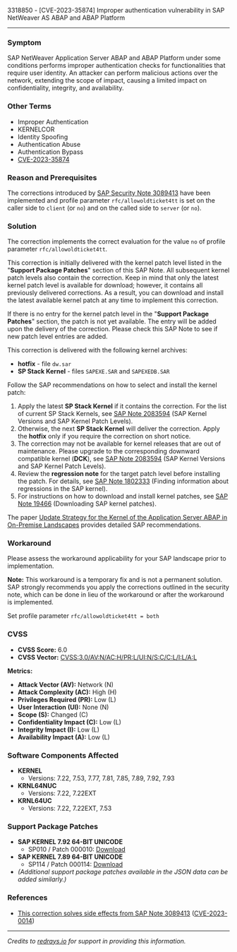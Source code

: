3318850 - [CVE-2023-35874] Improper authentication vulnerability in SAP NetWeaver AS ABAP and ABAP Platform

---

### **Symptom**

SAP NetWeaver Application Server ABAP and ABAP Platform under some conditions performs improper authentication checks for functionalities that require user identity. An attacker can perform malicious actions over the network, extending the scope of impact, causing a limited impact on confidentiality, integrity, and availability.

### **Other Terms**

- Improper Authentication
- KERNELCOR
- Identity Spoofing
- Authentication Abuse
- Authentication Bypass
- [CVE-2023-35874](https://www.cve.org/CVERecord?id=CVE-2023-35874)

### **Reason and Prerequisites**

The corrections introduced by [SAP Security Note 3089413](https://me.sap.com/notes/3089413/E) have been implemented and profile parameter `rfc/allowoldticket4tt` is set on the caller side to `client` (or `no`) and on the called side to `server` (or `no`).

### **Solution**

The correction implements the correct evaluation for the value `no` of profile parameter `rfc/allowoldticket4tt`.

This correction is initially delivered with the kernel patch level listed in the "**Support Package Patches**" section of this SAP Note. All subsequent kernel patch levels also contain the correction. Keep in mind that only the latest kernel patch level is available for download; however, it contains all previously delivered corrections. As a result, you can download and install the latest available kernel patch at any time to implement this correction.

If there is no entry for the kernel patch level in the "**Support Package Patches**" section, the patch is not yet available. The entry will be added upon the delivery of the correction. Please check this SAP Note to see if new patch level entries are added.

This correction is delivered with the following kernel archives:

- **hotfix** - file `dw.sar`
- **SP Stack Kernel** - files `SAPEXE.SAR` and `SAPEXEDB.SAR`

Follow the SAP recommendations on how to select and install the kernel patch:

1. Apply the latest **SP Stack Kernel** if it contains the correction. For the list of current SP Stack Kernels, see [SAP Note 2083594](https://me.sap.com/notes/2083594/E) (SAP Kernel Versions and SAP Kernel Patch Levels).
2. Otherwise, the next **SP Stack Kernel** will deliver the correction. Apply the **hotfix** only if you require the correction on short notice.
3. The correction may not be available for kernel releases that are out of maintenance. Please upgrade to the corresponding downward compatible kernel (**DCK**), see [SAP Note 2083594](https://me.sap.com/notes/2083594/E) (SAP Kernel Versions and SAP Kernel Patch Levels).
4. Review the **regression note** for the target patch level before installing the patch. For details, see [SAP Note 1802333](https://me.sap.com/notes/1802333/E) (Finding information about regressions in the SAP kernel).
5. For instructions on how to download and install kernel patches, see [SAP Note 19466](https://me.sap.com/notes/19466/E) (Downloading SAP kernel patches).

The paper [Update Strategy for the Kernel of the Application Server ABAP in On-Premise Landscapes](https://support.sap.com/deployment-strategies-kernel-abap.pdf) provides detailed SAP recommendations.

### **Workaround**

Please assess the workaround applicability for your SAP landscape prior to implementation.

**Note:** This workaround is a temporary fix and is not a permanent solution. SAP strongly recommends you apply the corrections outlined in the security note, which can be done in lieu of the workaround or after the workaround is implemented.

Set profile parameter `rfc/allowoldticket4tt = both`

### **CVSS**

- **CVSS Score:** 6.0
- **CVSS Vector:** [CVSS:3.0/AV:N/AC:H/PR:L/UI:N/S:C/C:L/I:L/A:L](https://www.first.org/cvss/calculator/3.0#CVSS:3.0/AV:N/AC:H/PR:L/UI:N/S:C/C:L/I:L/A:L)

**Metrics:**
- **Attack Vector (AV):** Network (N)
- **Attack Complexity (AC):** High (H)
- **Privileges Required (PR):** Low (L)
- **User Interaction (UI):** None (N)
- **Scope (S):** Changed (C)
- **Confidentiality Impact (C):** Low (L)
- **Integrity Impact (I):** Low (L)
- **Availability Impact (A):** Low (L)

### **Software Components Affected**

- **KERNEL**
  - Versions: 7.22, 7.53, 7.77, 7.81, 7.85, 7.89, 7.92, 7.93
- **KRNL64NUC**
  - Versions: 7.22, 7.22EXT
- **KRNL64UC**
  - Versions: 7.22, 7.22EXT, 7.53

### **Support Package Patches**

- **SAP KERNEL 7.92 64-BIT UNICODE**
  - SP010 / Patch 000010: [Download](https://me.sap.com/softwarecenter/template/products/_APP=00200682500000001943&_EVENT=DISPHIER&HEADER=Y&FUNCTIONBAR=N&EVENT=TREE&NE=NAVIGATE&ENR=73554900100200019973&V=MAINT)
- **SAP KERNEL 7.89 64-BIT UNICODE**
  - SP114 / Patch 000114: [Download](https://me.sap.com/softwarecenter/template/products/_APP=00200682500000001943&_EVENT=DISPHIER&HEADER=Y&FUNCTIONBAR=N&EVENT=TREE&NE=NAVIGATE&ENR=73555000100200015809&V=MAINT)
- *(Additional support package patches available in the JSON data can be added similarly.)*

### **References**

- [This correction solves side effects from SAP Note 3089413](https://me.sap.com/notes/3089413/E) ([CVE-2023-0014](https://www.cve.org/CVERecord?id=CVE-2023-0014))
  
---

*Credits to [redrays.io](https://redrays.io) for support in providing this information.*